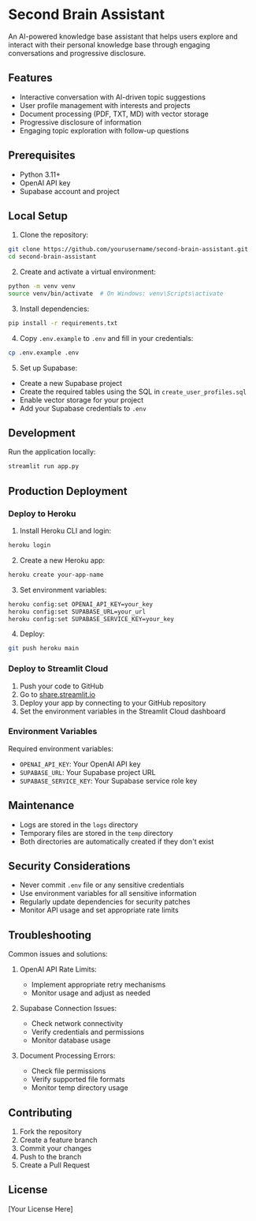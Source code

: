 # Second Brain Assistant

An AI-powered knowledge base assistant that helps users explore and interact with their personal knowledge base through engaging conversations and progressive disclosure.

## Features

- Interactive conversation with AI-driven topic suggestions
- User profile management with interests and projects
- Document processing (PDF, TXT, MD) with vector storage
- Progressive disclosure of information
- Engaging topic exploration with follow-up questions

## Prerequisites

- Python 3.11+
- OpenAI API key
- Supabase account and project

## Local Setup

1. Clone the repository:
```bash
git clone https://github.com/yourusername/second-brain-assistant.git
cd second-brain-assistant
```

2. Create and activate a virtual environment:
```bash
python -m venv venv
source venv/bin/activate  # On Windows: venv\Scripts\activate
```

3. Install dependencies:
```bash
pip install -r requirements.txt
```

4. Copy `.env.example` to `.env` and fill in your credentials:
```bash
cp .env.example .env
```

5. Set up Supabase:
- Create a new Supabase project
- Create the required tables using the SQL in `create_user_profiles.sql`
- Enable vector storage for your project
- Add your Supabase credentials to `.env`

## Development

Run the application locally:
```bash
streamlit run app.py
```

## Production Deployment

### Deploy to Heroku

1. Install Heroku CLI and login:
```bash
heroku login
```

2. Create a new Heroku app:
```bash
heroku create your-app-name
```

3. Set environment variables:
```bash
heroku config:set OPENAI_API_KEY=your_key
heroku config:set SUPABASE_URL=your_url
heroku config:set SUPABASE_SERVICE_KEY=your_key
```

4. Deploy:
```bash
git push heroku main
```

### Deploy to Streamlit Cloud

1. Push your code to GitHub
2. Go to [share.streamlit.io](https://share.streamlit.io)
3. Deploy your app by connecting to your GitHub repository
4. Set the environment variables in the Streamlit Cloud dashboard

### Environment Variables

Required environment variables:
- `OPENAI_API_KEY`: Your OpenAI API key
- `SUPABASE_URL`: Your Supabase project URL
- `SUPABASE_SERVICE_KEY`: Your Supabase service role key

## Maintenance

- Logs are stored in the `logs` directory
- Temporary files are stored in the `temp` directory
- Both directories are automatically created if they don't exist

## Security Considerations

- Never commit `.env` file or any sensitive credentials
- Use environment variables for all sensitive information
- Regularly update dependencies for security patches
- Monitor API usage and set appropriate rate limits

## Troubleshooting

Common issues and solutions:

1. OpenAI API Rate Limits:
   - Implement appropriate retry mechanisms
   - Monitor usage and adjust as needed

2. Supabase Connection Issues:
   - Check network connectivity
   - Verify credentials and permissions
   - Monitor database usage

3. Document Processing Errors:
   - Check file permissions
   - Verify supported file formats
   - Monitor temp directory usage

## Contributing

1. Fork the repository
2. Create a feature branch
3. Commit your changes
4. Push to the branch
5. Create a Pull Request

## License

[Your License Here] 